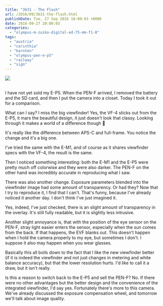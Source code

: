 ```yaml
---
title: "3631 - The Flash"
url: /2016/09/3631-the-flash.html
publishDate: Tue, 27 Sep 2016 18:00:03 +0000
date: 2016-09-27 20:00:03
categories: 
  - "olympus-m-zuiko-digital-ed-75-mm-f1-8"
tags: 
  - "austria"
  - "carinthia"
  - "karnten"
  - "olympus-pen-e-p5"
  - "railway"
  - "sign"
---
```

<div class="container">
<div class="center"><a target="_blank" href="https://d25zfm9zpd7gm5.cloudfront.net/1200x1200/2016/20160604_185800_lr.jpg"><img class="webfeedsFeaturedVisual" src="https://d25zfm9zpd7gm5.cloudfront.net/0600x0600/2016/20160604_185800_lr.jpg" /></a></div>
</div>
<br />

I have not yet sold my E-P5. When the PEN-F arrived, I removed the battery and the SD card, and then I put the camera into a closet. Today I took it out for a comparison. 

What can I say? I miss the big viewfinder! Yes, the VF-4 sticks out from the E-P5, it mars the beautiful design, it just doesn't look that classy. Looking through it makes a world of a difference though 🙂

It's really like the difference between APS-C and full-frame. You notice the change and it's a big one.

I've tried the same with the E-M1, and of course as it shares viewfinder specs with the VF-4, the result is the same. 

Then I noticed something interesting: both the E-M1 and the E-P5 were pretty much off colorwise and they were also darker. The PEN-F on the other hand was incredibly accurate in reproducing what I saw.

There was also another change. Exposure parameters blended into the viewfinder image had some amount of transparency. Or had they? Now that I try to reproduce it, I find that I can't. That's funny, because I've already noticed it another day. I don't think I've just imagined it.

Yes, indeed, I've just checked, there is an slight amount of transparency in the overlay. It's still fully readable, but it is slightly less intrusive.

Another slight annoyance is, that with the position of the eye sensor on the PEN-F, stray light easier enters the sensor, especially when the sun comes from the back. If that happens, the EVF blanks out. This doesn't happen when I hold the camera properly to my eye, but sometimes I don't. I suppose it also may happen when you wear glasses.

Basically this all boils down to the fact that I like the new viewfinder better (if it is indeed the viewfinder and not just  changes in metering and white balance accuracy), but that the lower resolution hurts. I'd like to call it a draw, but it isn't really. 

Is this a reason to switch back to the E-P5 and sell the PEN-F? No. If there were no other advantages but the better design and the convenience of the integrated viewfinder, I'd say yes. Fortunately there's more to this camera. We've already discussed the exposure compensation wheel, and tomorrow we'll talk about image quality.
